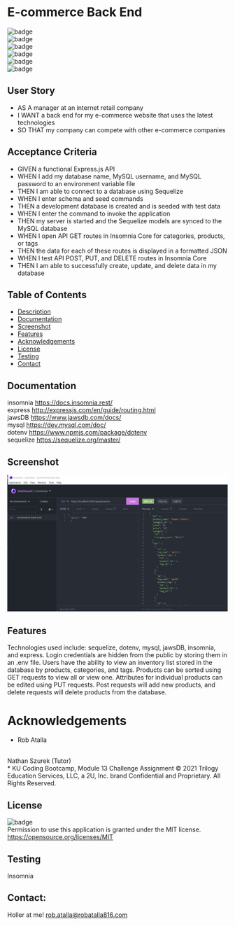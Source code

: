 # E-commerce Back End

  ![badge](https://img.shields.io/github/languages/top/ratalla816/ecommerce-back-end)
  <br> 
  ![badge](https://img.shields.io/github/languages/count/ratalla816/ecommerce-back-end)
  <br>
  ![badge](https://img.shields.io/github/issues/ratalla816/ecommerce-back-end)
  <br>
  ![badge](https://img.shields.io/github/issues-closed/ratalla816/ecommerce-back-end)
  <br>
  ![badge](https://img.shields.io/github/last-commit/ratalla816/ecommerce-back-end)
  <br>
  ![badge](https://img.shields.io/badge/license-MIT-important)

  
  ## User Story 

  * AS A manager at an internet retail company
  * I WANT a back end for my e-commerce website that uses the latest technologies
  * SO THAT my company can compete with other e-commerce companies

  ## Acceptance Criteria
  
  * GIVEN a functional Express.js API
  * WHEN I add my database name, MySQL username, and MySQL password to an environment variable file
  * THEN I am able to connect to a database using Sequelize
  * WHEN I enter schema and seed commands
  * THEN a development database is created and is seeded with test data
  * WHEN I enter the command to invoke the application
  * THEN my server is started and the Sequelize models are synced to the MySQL database
  * WHEN I open API GET routes in Insomnia Core for categories, products, or tags
  * THEN the data for each of these routes is displayed in a formatted JSON
  * WHEN I test API POST, PUT, and DELETE routes in Insomnia Core
  * THEN I am able to successfully create, update, and delete data in my database
   
  ## Table of Contents
  - [Description](#description)
  - [Documentation](#documentation)
  - [Screenshot](#screenshot)
  - [Features](#features)
  - [Acknowledgements](#acknowledgements)
  - [License](#license)
  - [Testing](#testing)
  - [Contact](#contact)

  ## Documentation
  insomnia <https://docs.insomnia.rest/>
  <br>
  express <http://expressjs.com/en/guide/routing.html>
  <br>
  jawsDB <https://www.jawsdb.com/docs/>
  <br>
  mysql <https://dev.mysql.com/doc/>
  <br>
  dotenv <https://www.npmjs.com/package/dotenv>
  <br>
  sequelize <https://sequelize.org/master/>
  

 
  ## Screenshot
  ![Screenshot](github/images/screenshot.png)

  ## Features
  Technologies used include: sequelize, dotenv, mysql, jawsDB, insomnia, and express. 
  Login credentials are hidden from the public by storing them in an .env file. 
  Users have the ability to view an inventory list stored in the database by products, categories, and tags. 
  Products can be sorted using GET requests to view all or view one. Attributes for individual products can be edited using PUT requests. 
  Post requests will add new products, and delete requests will delete products from the database. 
  
  # Acknowledgements
  
  * Rob Atalla
  <br>
  Nathan Szurek (Tutor)
  <br>
  * KU Coding Bootcamp, Module 13 Challenge Assignment © 2021 Trilogy Education Services, LLC, a 2U, Inc. brand Confidential and Proprietary.
  All Rights Reserved.
  
    
  ## License
  ![badge](https://img.shields.io/badge/license-MIT-important)
  <br>
  Permission to use this application is granted under the MIT license. <https://opensource.org/licenses/MIT>


  ## Testing
  Insomnia

  ## Contact:
  Holler at me! <a href="mailto:rob.atalla@robatalla816.com">rob.atalla@robatalla816.com</a>